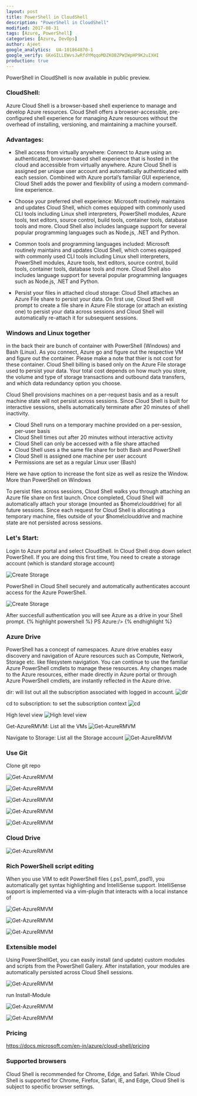 ```yaml
---
layout: post
title: PowerShell in CloudShell
description: "PowerShell in CloudShell"
modified: 2017-08-31
tags: [Azure, PowerShell]
categories: [Azure, DevOps]
author: Ajeet
google_analytics:  UA-101864870-1
google_verify: GKeGILLEWvsJwRfdYMqqoMDZKOBZPWIWpHP9K2uIXHI
production: true
---
```


PowerShell in CloudShell is now available in public preview.

### CloudShell:
Azure Cloud Shell is a browser-based shell experience to manage and develop Azure resources. Cloud Shell offers a browser-accessible, pre-configured shell experience for managing Azure resources without the overhead of installing, versioning, and maintaining a machine yourself. 

### Advantages:
-   Shell access from virtually anywhere: Connect to Azure using an authenticated, browser-based shell experience that is hosted in the cloud and accessible from virtually anywhere. Azure Cloud Shell is assigned per unique user account and automatically authenticated with each session. Combined with Azure portal’s familiar GUI experience, Cloud Shell adds the power and flexibility of using a modern command-line experience.

-   Choose your preferred shell experience: Microsoft routinely maintains and updates Cloud Shell, which comes equipped with commonly used CLI tools including Linux shell interpreters, PowerShell modules, Azure tools, text editors, source control, build tools, container tools, database tools and more. Cloud Shell also includes language support for several popular programming languages such as Node.js, .NET and Python.

-   Common tools and programming languages included: Microsoft routinely maintains and updates Cloud Shell, which comes equipped with commonly used CLI tools including Linux shell interpreters, PowerShell modules, Azure tools, text editors, source control, build tools, container tools, database tools and more. Cloud Shell also includes language support for several popular programming languages such as Node.js, .NET and Python.

-   Persist your files in attached cloud storage: Cloud Shell attaches an Azure File share to persist your data. On first use, Cloud Shell will prompt to create a file share in Azure File storage (or attach an existing one) to persist your data across sessions and Cloud Shell will automatically re-attach it for subsequent sessions.

### Windows and Linux together
in the back their are bunch of container with PowerShell (Windows) and Bash (Linux). As you connect, Azure go and figure out the respective VM and figure out the container. Please make a note that thier is not cost for these container. Cloud Shell billing is based only on the Azure File storage used to persist your data. Your total cost depends on how much you store, the volume and type of storage transactions and outbound data transfers, and which data redundancy option you choose. 

Cloud Shell provisions machines on a per-request basis and as a result machine state will not persist across sessions. Since Cloud Shell is built for interactive sessions, shells automatically terminate after 20 minutes of shell inactivity.

-   Cloud Shell runs on a temporary machine provided on a per-session, per-user basis
-   Cloud Shell times out after 20 minutes without interactive activity
-   Cloud Shell can only be accessed with a file share attached
-   Cloud Shell uses a the same file share for both Bash and PowerShell
-   Cloud Shell is assigned one machine per user account
-   Permissions are set as a regular Linux user (Bash)

Here we have option to increase the font size as well as resize the Window.
More than PowerShell on Windows


To persist files across sessions, Cloud Shell walks you through attaching an Azure file share on first launch. Once completed, Cloud Shell will automatically attach your storage (mounted as $home\clouddrive) for all future sessions. Since each request for Cloud Shell is allocating a temporary machine, files outside of your $home\clouddrive and machine state are not persisted across sessions.


### Let's Start:

Login to Azure portal and select CloudShell. In Cloud Shell drop down select PowerShell.
If you are doing this first time, You need to create a storage account (which is standard storage account)

![Create Storage](/images/posts/PSCloudShell/crtstr.JPG)

PowerShell in Cloud Shell securely and automatically authenticates account access for the Azure PowerShell.

![Create Storage](/images/posts/PSCloudShell/login.JPG)

After succesfull authentication you will see Azure as a drive  in your Shell prompt.
 {% highlight powershell %}
    PS Azure:/>
{% endhighlight %}

### Azure Drive
PowerShell has a concept of namespaces. Azure drive enables easy discovery and navigation of Azure resources such as Compute, Network, Storage etc. like filesystem navigation. You can continue to use the familiar Azure PowerShell cmdlets to manage these resources. Any changes made to the Azure resources, either made directly in Azure portal or through Azure PowerShell cmdlets, are instantly reflected in the Azure drive.

dir: will list out all the subscription associated with logged in account.
    ![dir](/images/posts/PSCloudShell/dir.JPG)

cd to subscription: to set the subscription context
     ![cd](/images/posts/PSCloudShell/cd1.JPG)

High level view
    ![High level view](/images/posts/PSCloudShell/subdir.JPG)

Get-AzureRMVM: List all the VMs
     ![Get-AzureRMVM](/images/posts/PSCloudShell/getazurermvm.JPG)

Navigate to Storage: List all the Storage account
     ![Get-AzureRMVM](/images/posts/PSCloudShell/dirstorage.JPG)

### Use Git
Clone git repo

![Get-AzureRMVM](/images/posts/PSCloudShell/git.JPG)

![Get-AzureRMVM](/images/posts/PSCloudShellgit1.JPG)

![Get-AzureRMVM](/images/posts/PSCloudShell/git4.JPG)

![Get-AzureRMVM](/images/posts/PSCloudShell/git5.JPG)

![Get-AzureRMVM](/images/posts/PSCloudShell/git6.JPG)

### Cloud Drive

![Get-AzureRMVM](/images/posts/PSCloudShell/clouddrive1.JPG)

### Rich PowerShell script editing

When you use VIM to edit PowerShell files (.ps1,.psm1,.psd1), you automatically get syntax highlighting and IntelliSense support. IntelliSense support is implemented via a vim-plugin that interacts with a local instance of 

![Get-AzureRMVM](/images/posts/PSCloudShell/vim.JPG)

![Get-AzureRMVM](/images/posts/PSCloudShell/vim2.JPG)

![Get-AzureRMVM](/images/posts/PSCloudShell/vim3.JPG)

### Extensible model

Using PowerShellGet, you can easily install (and update) custom modules and scripts from the PowerShell Gallery. After installation, your modules are automatically persisted across Cloud Shell sessions.

![Get-AzureRMVM](/images/posts/PSCloudShell/findmod1.JPG)

run Install-Module

![Get-AzureRMVM](/images/posts/PSCloudShell/insmod1.JPG)

![Get-AzureRMVM](/images/posts/PSCloudShell/getmodlist.JPG)

### Pricing
https://docs.microsoft.com/en-in/azure/cloud-shell/pricing

### Supported browsers
Cloud Shell is recommended for Chrome, Edge, and Safari. While Cloud Shell is supported for Chrome, Firefox, Safari, IE, and Edge, Cloud Shell is subject to specific browser settings.

